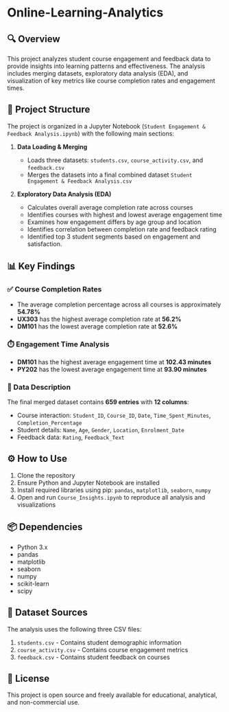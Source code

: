 # Online-Learning-Analytics
## 🔍 Overview
This project analyzes student course engagement and feedback data to provide insights into learning patterns and effectiveness. The analysis includes merging datasets, exploratory data analysis (EDA), and visualization of key metrics like course completion rates and engagement times.

## 📂 Project Structure
The project is organized in a Jupyter Notebook (`Student Engagement & Feedback Analysis.ipynb`) with the following main sections:

1. **Data Loading & Merging**
   - Loads three datasets: `students.csv`, `course_activity.csv`, and `feedback.csv`
   - Merges the datasets into a final combined dataset `Student Engagement & Feedback Analysis.csv`

2. **Exploratory Data Analysis (EDA)**
   - Calculates overall average completion rate across courses
   - Identifies courses with highest and lowest average engagement time
   - Examines how engagement differs by age group and location
   - Identifies correlation between completion rate and feedback rating
   - Identified top 3 student segments based on engagement and satisfaction.


## 📊 Key Findings

### ✅ Course Completion Rates
- The average completion percentage across all courses is approximately **54.78%**
- **UX303** has the highest average completion rate at **56.2%**
- **DM101** has the lowest average completion rate at **52.6%**

### ⏱️ Engagement Time Analysis
- **DM101** has the highest average engagement time at **102.43 minutes**
- **PY202** has the lowest average engagement time at **93.90 minutes**

### 📄 Data Description
The final merged dataset contains **659 entries** with **12 columns**:
- Course interaction: `Student_ID`, `Course_ID`, `Date`, `Time_Spent_Minutes`, `Completion_Percentage`
- Student details: `Name`, `Age`, `Gender`, `Location`, `Enrolment_Date`
- Feedback data: `Rating`, `Feedback_Text`

## ⚙️ How to Use
1. Clone the repository
2. Ensure Python and Jupyter Notebook are installed
3. Install required libraries using pip: `pandas`, `matplotlib`, `seaborn`, `numpy`
4. Open and run `Course_Insights.ipynb` to reproduce all analysis and visualizations

## 📦 Dependencies
- Python 3.x
- pandas
- matplotlib
- seaborn
- numpy
- scikit-learn
- scipy

## 📁 Dataset Sources
The analysis uses the following three CSV files:
1. `students.csv` - Contains student demographic information
2. `course_activity.csv` - Contains course engagement metrics
3. `feedback.csv` - Contains student feedback on courses

## 📜 License
This project is open source and freely available for educational, analytical, and non-commercial use.
